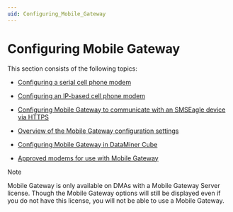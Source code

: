 ```yaml
---
uid: Configuring_Mobile_Gateway
---
```


# Configuring Mobile Gateway

This section consists of the following topics:

- [Configuring a serial cell phone modem](xref:Configuring_a_serial_cell_phone_modem)

- [Configuring an IP-based cell phone modem](xref:Configuring_an_IP-based_cell_phone_modem#configuring-an-ip-based-cell-phone-modem)

- [Configuring Mobile Gateway to communicate with an SMSEagle device via HTTPS](xref:Configuring_Mobile_Gateway_to_communicate_with_an_SMSEagle_device_via_HTTPS)

- [Overview of the Mobile Gateway configuration settings](xref:Overview_of_the_Mobile_Gateway_configuration_settings)

- [Configuring Mobile Gateway in DataMiner Cube](xref:Configuring_Mobile_Gateway_in_DataMiner_Cube)

- [Approved modems for use with Mobile Gateway](xref:Approved_modems_Mobile_Gateway)

> [!NOTE]
> Mobile Gateway is only available on DMAs with a Mobile Gateway Server license. Though the Mobile Gateway options will still be displayed even if you do not have this license, you will not be able to use a Mobile Gateway.
